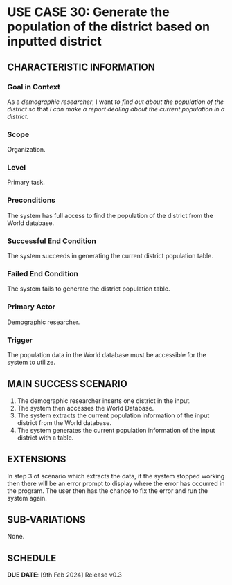 # USE CASE 30: Generate the population of the district based on inputted district

## CHARACTERISTIC INFORMATION

### Goal in Context

As a *demographic researcher*, I want *to find out about the population of the district* so that *I can make a report dealing about the current population in a district.*

### Scope

Organization.

### Level

Primary task.

### Preconditions

The system has full access to find the population of the district from the World database.

### Successful End Condition

The system succeeds in generating the current district population table.

### Failed End Condition

The system fails to generate the district population table.

### Primary Actor

Demographic researcher.

### Trigger

The population data in the World database must be accessible for the system to utilize.

## MAIN SUCCESS SCENARIO

1. The demographic researcher inserts one district in the input. 
2. The system then accesses the World Database. 
3. The system extracts the current population information of the input district from the World database. 
4. The system generates the current population information of the input district with a table.

## EXTENSIONS

In step 3 of scenario which extracts the data, if the system stopped working then there will be an error prompt to display where the error has occurred in the program. The user then has the chance to fix the error and run the system again.

## SUB-VARIATIONS

None.

## SCHEDULE

**DUE DATE**: [9th Feb 2024] Release v0.3 